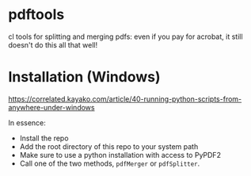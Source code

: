 # pdftools
 cl tools for splitting and merging pdfs: even if you pay for acrobat, it still doesn't do this all that well!

# Installation (Windows)
https://correlated.kayako.com/article/40-running-python-scripts-from-anywhere-under-windows

In essence:
- Install the repo
- Add the root directory of this repo to your system path
- Make sure to use a python installation with access to PyPDF2
- Call one of the two methods, `pdfMerger` or `pdfSplitter`. 